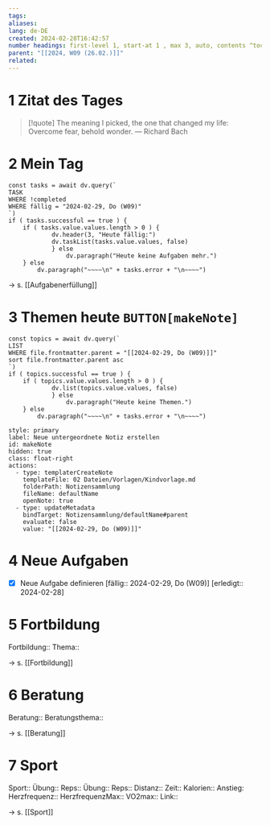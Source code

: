 ```yaml
---
tags: 
aliases: 
lang: de-DE
created: 2024-02-28T16:42:57
number headings: first-level 1, start-at 1 , max 3, auto, contents ^toc
parent: "[[2024, W09 (26.02.)]]"
related:
---
```

# 1 Zitat des Tages

> [!quote] The meaning I picked, the one that changed my life: Overcome fear, behold wonder.
> — Richard Bach

# 2 Mein Tag
```dataviewjs 
const tasks = await dv.query(` 
TASK 
WHERE !completed
WHERE fällig = "2024-02-29, Do (W09)"
`) 
if ( tasks.successful == true ) { 
	if ( tasks.value.values.length > 0 ) { 
			dv.header(3, "Heute fällig:") 
			dv.taskList(tasks.value.values, false) 
			} else 
				dv.paragraph("Heute keine Aufgaben mehr.")
	} else 
		dv.paragraph("~~~~\n" + tasks.error + "\n~~~~") 
```
→ s. [[Aufgabenerfüllung]]

# 3 Themen heute `BUTTON[makeNote]`
```dataviewjs 
const topics = await dv.query(` 
LIST 
WHERE file.frontmatter.parent = "[[2024-02-29, Do (W09)]]"
sort file.frontmatter.parent asc
`) 
if ( topics.successful == true ) { 
	if ( topics.value.values.length > 0 ) { 
			dv.list(topics.value.values, false) 
			} else 
				dv.paragraph("Heute keine Themen.")
	} else 
		dv.paragraph("~~~~\n" + tasks.error + "\n~~~~") 
```
```meta-bind-button
style: primary
label: Neue untergeordnete Notiz erstellen
id: makeNote
hidden: true
class: float-right
actions:
  - type: templaterCreateNote
    templateFile: 02 Dateien/Vorlagen/Kindvorlage.md
    folderPath: Notizensammlung
    fileName: defaultName
    openNote: true
  - type: updateMetadata
    bindTarget: Notizensammlung/defaultName#parent
    evaluate: false
    value: "[[2024-02-29, Do (W09)]]"
```
# 4 Neue Aufgaben

- [x] Neue Aufgabe definieren [fällig:: 2024-02-29, Do (W09)] [erledigt:: 2024-02-28]
# 5 Fortbildung
Fortbildung::
Thema::

→ s. [[Fortbildung]]

# 6 Beratung
Beratung:: 
Beratungsthema:: 

→ s. [[Beratung]]

# 7 Sport
Sport:: 
Übung:: 
Reps:: 
Übung:: 
Reps:: 
Distanz:: 
Zeit:: 
Kalorien:: 
Anstieg: 
Herzfrequenz:: 
HerzfrequenzMax:: 
VO2max:: 
Link:: 

→ s. [[Sport]]
